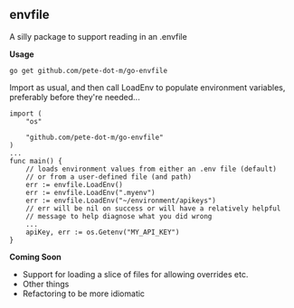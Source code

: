 ## envfile
A silly package to support reading in an .envfile

**Usage**
```
go get github.com/pete-dot-m/go-envfile
```
Import as usual, and then call LoadEnv to populate environment variables, preferably before they're needed...
```golang
import (
    "os"

    "github.com/pete-dot-m/go-envfile"
)
...
func main() {
    // loads environment values from either an .env file (default)
    // or from a user-defined file (and path)
    err := envfile.LoadEnv()
    err := envfile.LoadEnv(".myenv")
    err := envfile.LoadEnv("~/environment/apikeys")
    // err will be nil on success or will have a relatively helpful
    // message to help diagnose what you did wrong
    ...
    apiKey, err := os.Getenv("MY_API_KEY")
}
```

**Coming Soon**
- Support for loading a slice of files for allowing overrides etc.
- Other things
- Refactoring to be more idiomatic
